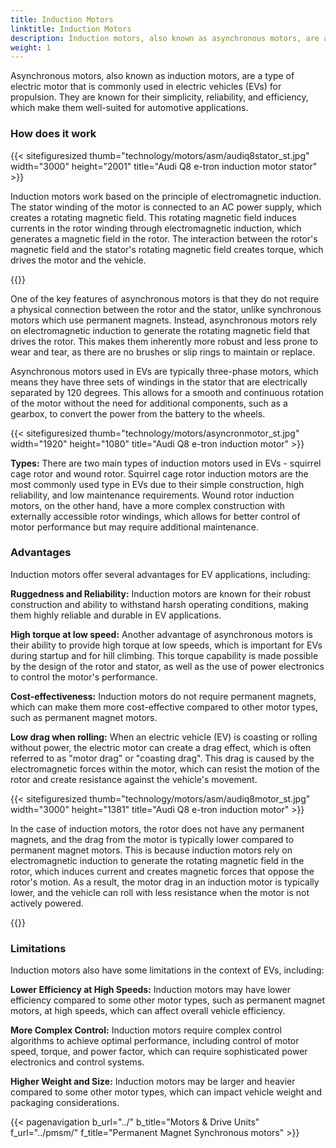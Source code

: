 ```yaml
---
title: Induction Motors
linktitle: Induction Motors
description: Induction motors, also known as asynchronous motors, are a type of electric motor that is widely used in electric vehicles (EVs) for their unique characteristics and advantages. 
weight: 1
---
```

<!-- markdownlint-disable MD033 -->

Asynchronous motors, also known as induction motors, are a type of electric motor that is commonly used in electric vehicles (EVs) for propulsion. They are known for their simplicity, reliability, and efficiency, which make them well-suited for automotive applications.

### How does it work

{{< sitefiguresized thumb="technology/motors/asm/audiq8stator_st.jpg" width="3000" height="2001" title="Audi Q8 e-tron induction motor stator" >}}

Induction motors work based on the principle of electromagnetic induction. The stator winding of the motor is connected to an AC power supply, which creates a rotating magnetic field. This rotating magnetic field induces currents in the rotor winding through electromagnetic induction, which generates a magnetic field in the rotor. The interaction between the rotor's magnetic field and the stator's rotating magnetic field creates torque, which drives the motor and the vehicle.

{{<evkxdisplayaddarticle />}}

One of the key features of asynchronous motors is that they do not require a physical connection between the rotor and the stator, unlike synchronous motors which use permanent magnets. Instead, asynchronous motors rely on electromagnetic induction to generate the rotating magnetic field that drives the rotor. This makes them inherently more robust and less prone to wear and tear, as there are no brushes or slip rings to maintain or replace.

Asynchronous motors used in EVs are typically three-phase motors, which means they have three sets of windings in the stator that are electrically separated by 120 degrees. This allows for a smooth and continuous rotation of the motor without the need for additional components, such as a gearbox, to convert the power from the battery to the wheels.

{{< sitefiguresized thumb="technology/motors/asyncronmotor_st.jpg" width="1920" height="1080" title="Audi Q8 e-tron induction motor" >}}

**Types:** There are two main types of induction motors used in EVs - squirrel cage rotor and wound rotor. Squirrel cage rotor induction motors are the most commonly used type in EVs due to their simple construction, high reliability, and low maintenance requirements. Wound rotor induction motors, on the other hand, have a more complex construction with externally accessible rotor windings, which allows for better control of motor performance but may require additional maintenance.

### Advantages

Induction motors offer several advantages for EV applications, including:

**Ruggedness and Reliability:** Induction motors are known for their robust construction and ability to withstand harsh operating conditions, making them highly reliable and durable in EV applications.

**High torque at low speed:** Another advantage of asynchronous motors is their ability to provide high torque at low speeds, which is important for EVs during startup and for hill climbing. This torque capability is made possible by the design of the rotor and stator, as well as the use of power electronics to control the motor's performance.

**Cost-effectiveness:** Induction motors do not require permanent magnets, which can make them more cost-effective compared to other motor types, such as permanent magnet motors.

**Low drag when rolling:** When an electric vehicle (EV) is coasting or rolling without power, the electric motor can create a drag effect, which is often referred to as "motor drag" or "coasting drag". This drag is caused by the electromagnetic forces within the motor, which can resist the motion of the rotor and create resistance against the vehicle's movement.

{{< sitefiguresized thumb="technology/motors/asm/audiq8motor_st.jpg" width="3000" height="1381" title="Audi Q8 e-tron induction motor" >}}


In the case of induction motors, the rotor does not have any permanent magnets, and the drag from the motor is typically lower compared to permanent magnet motors. This is because induction motors rely on electromagnetic induction to generate the rotating magnetic field in the rotor, which induces current and creates magnetic forces that oppose the rotor's motion. As a result, the motor drag in an induction motor is typically lower, and the vehicle can roll with less resistance when the motor is not actively powered.

{{<evkxdisplayaddarticle />}}

### Limitations

Induction motors also have some limitations in the context of EVs, including:

**Lower Efficiency at High Speeds:** Induction motors may have lower efficiency compared to some other motor types, such as permanent magnet motors, at high speeds, which can affect overall vehicle efficiency.

**More Complex Control:** Induction motors require complex control algorithms to achieve optimal performance, including control of motor speed, torque, and power factor, which can require sophisticated power electronics and control systems.

**Higher Weight and Size:** Induction motors may be larger and heavier compared to some other motor types, which can impact vehicle weight and packaging considerations.


{{< pagenavigation b_url="../" b_title="Motors & Drive Units" f_url="../pmsm/" f_title="Permanent Magnet Synchronous motors" >}}